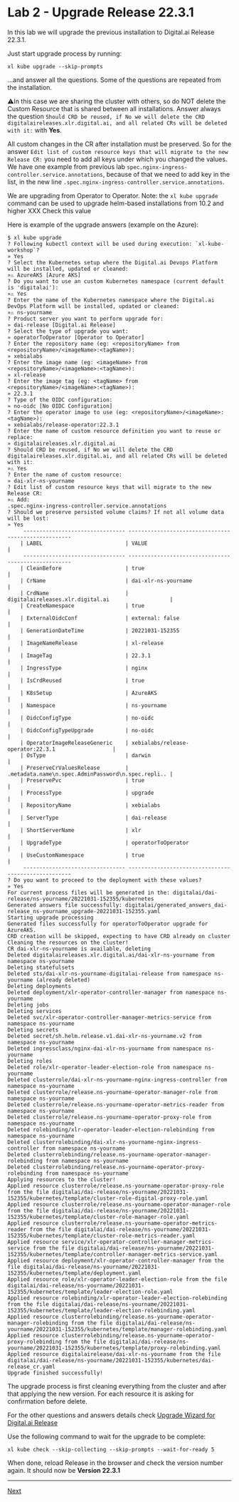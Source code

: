 
# Lab 2 - Upgrade Release 22.3.1

In this lab we will upgrade the previous installation to  Digital.ai Release 22.3.1.

Just start upgrade process by running:

```shell
xl kube upgrade --skip-prompts
```

...and answer all the questions. Some of the questions are repeated from the installation.

⚠️In this case we are sharing the cluster with others, so do NOT delete the Custom Resource that is shared between all installations.
Answer always the question `Should CRD be reused, if No we will delete the CRD digitalaireleases.xlr.digital.ai, and all related CRs will be deleted with it:` with **Yes**.

All custom changes in the CR after installation must be preserved. So for the answer  `Edit list of custom resource keys that will migrate to the new Release CR:` 
you need to add all keys under which you changed the values. We have one example from previous lab `spec.nginx-ingress-controller.service.annotations`, because of that
we need to add key in the list, in the new line `.spec.nginx-ingress-controller.service.annotations`.

We are upgrading from Operator to Operator. Note: the `xl kube upgrade` command can be used to upgrade helm-based installations from 10.2 and higher XXX Check this value 


Here is example of the upgrade answers (example on the Azure):

```text
$ xl kube upgrade
? Following kubectl context will be used during execution: `xl-kube-workshop`? 
» Yes
? Select the Kubernetes setup where the Digital.ai Devops Platform will be installed, updated or cleaned:
»⚠️ AzureAKS [Azure AKS]
? Do you want to use an custom Kubernetes namespace (current default is 'digitalai'):
»⚠️ Yes
? Enter the name of the Kubernetes namespace where the Digital.ai DevOps Platform will be installed, updated or cleaned:
»⚠️ ns-yourname
? Product server you want to perform upgrade for:
» dai-release [Digital.ai Release]
? Select the type of upgrade you want:
» operatorToOperator [Operator to Operator]
? Enter the repository name (eg: <repositoryName> from <repositoryName>/<imageName>:<tagName>):
» xebialabs
? Enter the image name (eg: <imageName> from <repositoryName>/<imageName>:<tagName>):
» xl-release
? Enter the image tag (eg: <tagName> from <repositoryName>/<imageName>:<tagName>):
» 22.3.1
? Type of the OIDC configuration:
» no-oidc [No OIDC Configuration]
? Enter the operator image to use (eg: <repositoryName>/<imageName>:<tagName>):
» xebialabs/release-operator:22.3.1
? Enter the name of custom resource definition you want to reuse or replace:
» digitalaireleases.xlr.digital.ai
? Should CRD be reused, if No we will delete the CRD digitalaireleases.xlr.digital.ai, and all related CRs will be deleted with it:
»⚠️ Yes
? Enter the name of custom resource:
» dai-xlr-ns-yourname
? Edit list of custom resource keys that will migrate to the new Release CR: 
»⚠️ Add: 
.spec.nginx-ingress-controller.service.annotations
? Should we preserve persisted volume claims? If not all volume data will be lost: 
» Yes
	 -------------------------------- ----------------------------------------------------
	| LABEL                          | VALUE                                              |
	 -------------------------------- ----------------------------------------------------
	| CleanBefore                    | true                                               |
	| CrName                         | dai-xlr-ns-yourname                                |
	| CrdName                        | digitalaireleases.xlr.digital.ai                   |
	| CreateNamespace                | true                                               |
	| ExternalOidcConf               | external: false                                    |
	| GenerationDateTime             | 20221031-152355                                    |
	| ImageNameRelease               | xl-release                                         |
	| ImageTag                       | 22.3.1                                             |
	| IngressType                    | nginx                                              |
	| IsCrdReused                    | true                                               |
	| K8sSetup                       | AzureAKS                                           |
	| Namespace                      | ns-yourname                                        |
	| OidcConfigType                 | no-oidc                                            |
	| OidcConfigTypeUpgrade          | no-oidc                                            |
	| OperatorImageReleaseGeneric    | xebialabs/release-operator:22.3.1                  |
	| OsType                         | darwin                                             |
	| PreserveCrValuesRelease        | .metadata.name\n.spec.AdminPassword\n.spec.repli.. |
	| PreservePvc                    | true                                               |
	| ProcessType                    | upgrade                                            |
	| RepositoryName                 | xebialabs                                          |
	| ServerType                     | dai-release                                        |
	| ShortServerName                | xlr                                                |
	| UpgradeType                    | operatorToOperator                                 |
	| UseCustomNamespace             | true                                               |
	 -------------------------------- ----------------------------------------------------
? Do you want to proceed to the deployment with these values? 
» Yes
For current process files will be generated in the: digitalai/dai-release/ns-yourname/20221031-152355/kubernetes
Generated answers file successfully: digitalai/generated_answers_dai-release_ns-yourname_upgrade-20221031-152355.yaml
Starting upgrade processing
Generated files successfully for operatorToOperator upgrade for AzureAKS.
CRD creation will be skipped, expecting to have CRD already on cluster
Cleaning the resources on the cluster!
CR dai-xlr-ns-yourname is available, deleting
Deleted digitalaireleases.xlr.digital.ai/dai-xlr-ns-yourname from namespace ns-yourname
Deleting statefulsets
Deleted sts/dai-xlr-ns-yourname-digitalai-release from namespace ns-yourname (already deleted)
Deleting deployments
Deleted deployment/xlr-operator-controller-manager from namespace ns-yourname
Deleting jobs
Deleting services
Deleted svc/xlr-operator-controller-manager-metrics-service from namespace ns-yourname
Deleting secrets
Deleted secret/sh.helm.release.v1.dai-xlr-ns-yourname.v2 from namespace ns-yourname
Deleted ingressclass/nginx-dai-xlr-ns-yourname from namespace ns-yourname
Deleting roles
Deleted role/xlr-operator-leader-election-role from namespace ns-yourname
Deleted clusterrole/dai-xlr-ns-yourname-nginx-ingress-controller from namespace ns-yourname
Deleted clusterrole/release.ns-yourname-operator-manager-role from namespace ns-yourname
Deleted clusterrole/release.ns-yourname-operator-metrics-reader from namespace ns-yourname
Deleted clusterrole/release.ns-yourname-operator-proxy-role from namespace ns-yourname
Deleted rolebinding/xlr-operator-leader-election-rolebinding from namespace ns-yourname
Deleted clusterrolebinding/dai-xlr-ns-yourname-nginx-ingress-controller from namespace ns-yourname
Deleted clusterrolebinding/release.ns-yourname-operator-manager-rolebinding from namespace ns-yourname
Deleted clusterrolebinding/release.ns-yourname-operator-proxy-rolebinding from namespace ns-yourname
Applying resources to the cluster!
Applied resource clusterrole/release.ns-yourname-operator-proxy-role from the file digitalai/dai-release/ns-yourname/20221031-152355/kubernetes/template/cluster-role-digital-proxy-role.yaml
Applied resource clusterrole/release.ns-yourname-operator-manager-role from the file digitalai/dai-release/ns-yourname/20221031-152355/kubernetes/template/cluster-role-manager-role.yaml
Applied resource clusterrole/release.ns-yourname-operator-metrics-reader from the file digitalai/dai-release/ns-yourname/20221031-152355/kubernetes/template/cluster-role-metrics-reader.yaml
Applied resource service/xlr-operator-controller-manager-metrics-service from the file digitalai/dai-release/ns-yourname/20221031-152355/kubernetes/template/controller-manager-metrics-service.yaml
Applied resource deployment/xlr-operator-controller-manager from the file digitalai/dai-release/ns-yourname/20221031-152355/kubernetes/template/deployment.yaml
Applied resource role/xlr-operator-leader-election-role from the file digitalai/dai-release/ns-yourname/20221031-152355/kubernetes/template/leader-election-role.yaml
Applied resource rolebinding/xlr-operator-leader-election-rolebinding from the file digitalai/dai-release/ns-yourname/20221031-152355/kubernetes/template/leader-election-rolebinding.yaml
Applied resource clusterrolebinding/release.ns-yourname-operator-manager-rolebinding from the file digitalai/dai-release/ns-yourname/20221031-152355/kubernetes/template/manager-rolebinding.yaml
Applied resource clusterrolebinding/release.ns-yourname-operator-proxy-rolebinding from the file digitalai/dai-release/ns-yourname/20221031-152355/kubernetes/template/proxy-rolebinding.yaml
Applied resource digitalairelease/dai-xlr-ns-yourname from the file digitalai/dai-release/ns-yourname/20221031-152355/kubernetes/dai-release_cr.yaml
Upgrade finished successfully!
```

The upgrade process is first cleaning everything from the cluster and after that applying the new version.
For each resource it is asking for confirmation before delete.

For the other questions and answers details check [Upgrade Wizard for Digital.ai Release](https://docs.digital.ai/bundle/devops-release-version-v.22.3/page/release/operator/xl-op-upgrade-wizard-release.html)


Use the following command to wait for the upgrade to be complete:

```shell
xl kube check --skip-collecting --skip-prompts --wait-for-ready 5
```

When done, reload Release in the browser and check the version number again. It should now be **Version 22.3.1**

---

[Next](../part-1/lab-3-oidc-setup.md)
